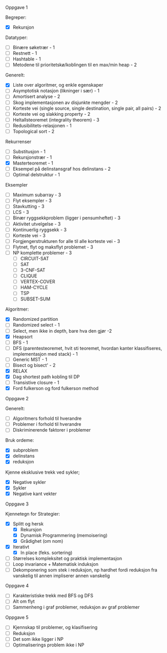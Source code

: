 Oppgave 1

Begreper:
- [x] Rekursjon

Datatyper:
- [ ] Binære søketrær - 1
- [ ] Restnett - 1
- [ ] Hashtable - 1
- [ ] Metodene til prioritetskø/koblingen til en max/min heap - 2

Generelt:
- [x] Liste over algoritmer, og enkle egenskaper
- [ ] Asymptotisk notasjon (likninger i sær) - 1
- [ ] Amortisert analyse - 2
- [ ] Skog implementasjonen av disjunkte mengder - 2
- [ ] Korteste vei (single source, single destination, single pair, all pairs) - 2 
- [ ] Korteste vei og slakking property - 2
- [ ] Heltallsteoremet (integrality theorem) - 3
- [ ] Redusibilitets-relasjonen - 1
- [ ] Topological sort - 2

Rekurrenser
- [ ] Substitusjon - 1
- [ ] Rekursjonstrær - 1
- [x] Masterteoremet - 1
- [ ] Eksempel på delinstansgraf hos delinstans - 2
- [ ] Optimal delstruktur - 1

Eksempler
- [ ] Maximum subarray - 3
- [ ] Flyt eksempler - 3
- [ ] Stavkutting - 3
- [ ] LCS - 3
- [ ] Binær ryggsekkproblem (ligger i pensumheftet) - 3
- [ ] Aktivitet utvelgelse - 3
- [ ] Kontinuerlig ryggsekk - 3
- [ ] Korteste vei - 3
- [ ] Forgjengerstrukturen for alle til alle korteste vei - 3
- [ ] Flytnet, flyt og maksflyt problemet - 3
- [ ] NP komplette problemer - 3 
	- [ ] CIRCUIT-SAT
	- [ ] SAT
	- [ ] 3-CNF-SAT
	- [ ] CLIQUE
	- [ ] VERTEX-COVER
	- [ ] HAM-CYCLE
	- [ ] TSP
	- [ ] SUBSET-SUM

Algoritmer:
- [x] Randomized partition
- [ ] Randomized select - 1
- [ ] Select, men ikke in depth, bare hva den gjør -2
- [x] Heapsort
- [ ] BFS - 1
- [ ] DFS (parentesteoremet, hvit sti teoremet, hvordan kanter klassifiseres, implementasjon med stack) - 1
- [ ] Generic MST - 1
- [ ] Bisect og bisect' - 2
- [x] RELAX
- [x] Dag shortest path kobling til DP
- [ ] Transistive closure - 1
- [x] Ford fulkerson og ford fulkerson method

Oppgave 2

Generelt:
- [ ] Algoritmers forhold til hverandre
- [ ] Problemer i forhold til hverandre
- [ ] Diskriminerende faktorer i problemer

Bruk ordeme:
- [x] subproblem
- [x] delinstans
- [x] reduksjon

Kjenne eksklusive trekk ved sykler;
- [x] Negative sykler
- [x] Sykler
- [x] Negative kant vekter

Oppgave 3

Kjennetegn for Strategier:
- [x] Splitt og hersk
	- [x] Rekursjon
	- [x] Dynamisk Programmering (memoisering)
	- [x] Grådighet (om nom)
- [x] Iterativt
	- [x] In place (feks. sortering)

- [ ] Størrelses kompleksitet og praktisk implementasjon
- [ ] Loop invariance + Matematisk induksjon
- [ ] Dekomponering som stek i reduksjon, np hardhet fordi reduksjon fra vanskelig til annen impliserer annen vanskelig

Oppgave 4

- [ ] Karakteristiske trekk med BFS og DFS
- [ ] Alt om flyt
- [ ] Sammenheng i graf problemer, reduksjon av graf problemer

Oppgave 5

- [ ] Kjennskap til problemer, og klasifisering
- [ ] Reduksjon
- [ ] Det som ikke ligger i NP
- [ ] Optimaliserings problem ikke i NP
